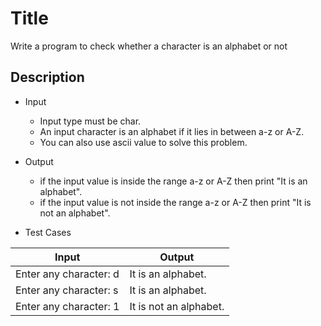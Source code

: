 # Title

Write a program to check whether a character is an alphabet or not

## Description

- Input

  - Input type must be char.
  - An input character is an alphabet if it lies in between a-z or A-Z.
  - You can also use ascii value to solve this problem.

- Output

  - if the input value is inside the range a-z or A-Z then print "It is an alphabet".
  -	if the input value is not inside the range a-z or A-Z then print "It is not an alphabet".

- Test Cases

|Input|Output|
|-----|------|
|Enter any character: d|It is an alphabet.|
|Enter any character: s|It is an alphabet.|
|Enter any character: 1|It is not an alphabet.|
